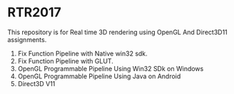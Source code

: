 # RTR2017
This repository is for Real time 3D rendering using OpenGL And Direct3D11 assignments.
1. Fix Function Pipeline with Native win32 sdk.
2. Fix Function Pipeline with GLUT.
3. OpenGL Programmable Pipeline Using Win32 SDk on Windows
4. OpenGL Programmable Pipeline Using Java on Android
5. Direct3D V11 
